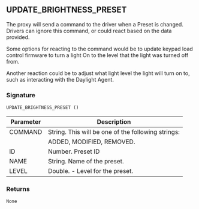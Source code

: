 ## UPDATE\_BRIGHTNESS\_PRESET

The proxy will send a command to the driver when a Preset is changed. Drivers can ignore this command, or could react based on the data provided. 

Some options for reacting to the command would be to update keypad load control firmware to turn a light On to the level that the light was turned off from. 

Another reaction could be to adjust what light level the light will turn on to, such as interacting with the Daylight Agent.

### Signature

`UPDATE_BRIGHTNESS_PRESET ()`

| Parameter | Description |
| --- | --- |
| COMMAND| String. This will be one of the following strings:|
| | ADDED, MODIFIED, REMOVED. |
| ID | Number. Preset ID |
| NAME | String. Name of the preset. |
| LEVEL | Double. - Level for the preset. |


### Returns

`None`
